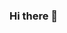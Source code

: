 ### Hi there 👋

<!--
**Noah-Prowell/Noah-Prowell** is a ✨ _special_ ✨ repository because its `README.md` (this file) appears on your GitHub profile.

Welcome to my Github!
<br />
I am currently participating the in Galvanize Data Science Immursive and will be adding projects here periodically.
<br /> 
Check out my linkedin! http://www.linkedin.com/in/noah-prowell
